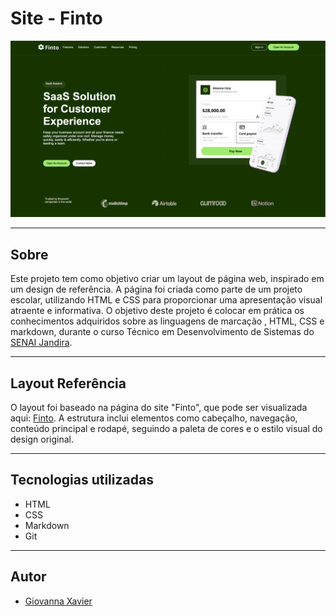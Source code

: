 # Site - Finto

![](./img/site-finto.png)

---
## Sobre
Este projeto tem como objetivo criar um layout de página web, inspirado em um design de referência. A página foi criada como parte de um projeto escolar, utilizando HTML e CSS para proporcionar uma apresentação visual atraente e informativa. O objetivo deste projeto é colocar em prática os conhecimentos adquiridos sobre as linguagens de marcação , HTML, CSS e markdown, durante o curso Técnico em Desenvolvimento de Sistemas do [SENAI Jandira](https://sp.senai.br/unidade/jandira/).

---

## Layout Referência

O layout foi baseado na página do site "Finto", que pode ser visualizada aqui: [Finto](https://dribbble.com/shots/24571137-Finto-Financial-Web-Design). A estrutura inclui elementos como cabeçalho, navegação, conteúdo principal e rodapé, seguindo a paleta de cores e o estilo visual do design original.

---

## Tecnologias utilizadas
- HTML
- CSS
- Markdown
- Git

---

## Autor

- [Giovanna Xavier](https://www.linkedin.com/in/giovanna-xavier-978538241/)